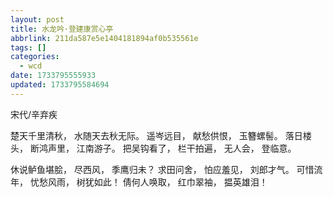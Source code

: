 ```yaml
---
layout: post
title: 水龙吟·登建康赏心亭
abbrlink: 211da587e5e1404181894af0b535561e
tags: []
categories:
  - wcd
date: 1733795555933
updated: 1733795584694
---
```


宋代/辛弃疾

楚天千里清秋，
水随天去秋无际。
遥岑远目，
献愁供恨，
玉簪螺髻。
落日楼头，
断鸿声里，
江南游子。
把吴钩看了，
栏干拍遍，
无人会，
登临意。

休说鲈鱼堪脍，
尽西风，
季鹰归未？
求田问舍，
怕应羞见，
刘郎才气。
可惜流年，
忧愁风雨，
树犹如此！
倩何人唤取，
红巾翠袖，
揾英雄泪！
